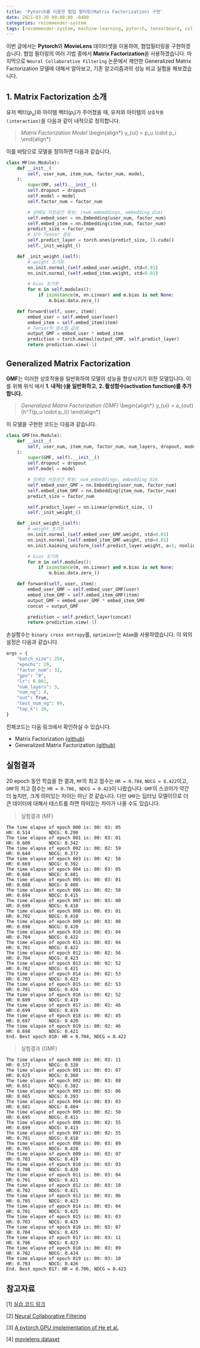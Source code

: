```yaml
---
title: 'Pytorch를 이용한 협업 필터링(Matrix Factorization) 구현'
date: 2021-03-30 09:00:00 -0400
categories: recommender-system
tags: [recommender-system, machine-learning, pytorch, tensorboard, collaborative-filtering, mlp, neural-network, matrix-factorization]
---
```


이번 글에서는 **Pytorch**와 **MovieLens** 데이터셋을 이용하여, 협업필터링을 구현하겠습니다. 협업 필터링의 여러 기법 중에서 **Matrix Factorization**을 사용하겠습니다. 마지막으로 `Neural Collaborative Filtering` 논문에서 제안한 Generalized Matrix Factorization 모델에 대해서 알아보고, 기존 알고리즘과의 성능 비교 실험을 해보겠습니다.

## 1. Matrix Factorization 소개

유저 벡터($p_u$)와 아이템 벡터($p_i$)가 주어졌을 때, 유저와 아이템의 `상호작용(interaction)`을 다음과 같이 내적으로 정의합니다.

> *Matrix Factorization Model* 
\begin{align\*}
y_{ui} = p_u \cdot p_i
\end{align\*}
> 


이를 바탕으로 모델을 정의하면 다음과 같습니다.

```python
class MF(nn.Module):
    def __init__(
        self, user_num, item_num, factor_num, model,
    ):
        super(MF, self).__init__()
        self.dropout = dropout
        self.model = model
        self.factor_num = factor_num

        # 임베딩 저장공간 확보; (num_embeddings, embedding_dim)
        self.embed_user = nn.Embedding(user_num, factor_num)
        self.embed_item = nn.Embedding(item_num, factor_num)
        predict_size = factor_num
        # 상수 Tensor 생성
        self.predict_layer = torch.ones(predict_size, 1).cuda()
        self._init_weight_()

    def _init_weight_(self):
        # weight 초기화
        nn.init.normal_(self.embed_user.weight, std=0.01)
        nn.init.normal_(self.embed_item.weight, std=0.01)

        # bias 초기화
        for m in self.modules():
            if isinstance(m, nn.Linear) and m.bias is not None:
                m.bias.data.zero_()

    def forward(self, user, item):
        embed_user = self.embed_user(user)
        embed_item = self.embed_item(item)
        # Tensor의 원소별 곱셈
        output_GMF = embed_user * embed_item
        prediction = torch.matmul(output_GMF, self.predict_layer)
        return prediction.view(-1)
```

## Generalized Matrix Factorization

**GMF**는 이러한 상호작용을 일반화하여 모델의 성능을 향상시키기 위한 모델입니다. 이를 위해 위식 에서 **1. 내적($\cdot$)을 일반화하고**, **2. 활성함수(activation function)를 추가합니다.** 

> *Generalized Matrix Factorization (GMF)*
\begin{align\*}
y_{ui} = a_{out}(h^T(p_u \odot p_i))
\end{align\*}
> 


이 모델을 구현한 코드는 다음과 같습니다.

```python
class GMF(nn.Module):
    def __init__(
        self, user_num, item_num, factor_num, num_layers, dropout, model,
    ):
        super(GMF, self).__init__()
        self.dropout = dropout
        self.model = model

        # 임베딩 저장공간 확보; num_embeddings, embedding_dim
        self.embed_user_GMF = nn.Embedding(user_num, factor_num)
        self.embed_item_GMF = nn.Embedding(item_num, factor_num)
        predict_size = factor_num

        self.predict_layer = nn.Linear(predict_size, 1)
        self._init_weight_()

    def _init_weight_(self):
        # weight 초기화
        nn.init.normal_(self.embed_user_GMF.weight, std=0.01)
        nn.init.normal_(self.embed_item_GMF.weight, std=0.01)
        nn.init.kaiming_uniform_(self.predict_layer.weight, a=1, nonlinearity="sigmoid")

        # bias 초기화
        for m in self.modules():
            if isinstance(m, nn.Linear) and m.bias is not None:
                m.bias.data.zero_()

    def forward(self, user, item):
        embed_user_GMF = self.embed_user_GMF(user)
        embed_item_GMF = self.embed_item_GMF(item)
        output_GMF = embed_user_GMF * embed_item_GMF
        concat = output_GMF

        prediction = self.predict_layer(concat)
        return prediction.view(-1)
```

손실함수는 `binary cross entropy`를, `optimizer`는 `Adam`을 사용하였습니다. 
이 외의 설정은 다음과 같습니다.

```python
args = {
    "batch_size": 256,
    "epochs": 20,
    "factor_num": 32,
    "gpu": "0",
    "lr": 0.001,
    "num_layers": 3,
    "num_ng": 4,
    "out": True,
    "test_num_ng": 99,
    "top_k": 10,
}
```

전체코드는 다음 링크에서 확인하실 수 있습니다.

- Matrix Factorization [(github)](https://github.com/doheelab/NCF/blob/master/MF.py)
- Generalized Matrix Factorization [(github)](https://github.com/doheelab/NCF/blob/master/GMF.py)

## 실험결과

20 epoch 동안 학습을 한 결과, `MF`의 최고 점수는 `HR = 0.704`, `NDCG = 0.422`이고, `GMF`의 치고 점수는 `HR = 0.706, NDCG = 0.423`이 나왔습니다. `GMF`의 스코어가 약간 더 높지만, 크게 의미있는 차이는 아닌 것 같습니다. 다만 `GMF`는 딥러닝 모델이므로 더 큰 데이터에 대해서 테스트를 하면 의미있는 차이가 나올 수도 있습니다.

> 실험결과 (MF)
```
The time elapse of epoch 000 is: 00: 03: 05
HR: 0.514       NDCG: 0.290
The time elapse of epoch 001 is: 00: 03: 01
HR: 0.600       NDCG: 0.342
The time elapse of epoch 002 is: 00: 02: 59
HR: 0.644       NDCG: 0.372
The time elapse of epoch 003 is: 00: 02: 58
HR: 0.669       NDCG: 0.392
The time elapse of epoch 004 is: 00: 03: 05
HR: 0.680       NDCG: 0.401
The time elapse of epoch 005 is: 00: 03: 01
HR: 0.688       NDCG: 0.408
The time elapse of epoch 006 is: 00: 02: 58
HR: 0.694       NDCG: 0.415
The time elapse of epoch 007 is: 00: 03: 00
HR: 0.699       NDCG: 0.418
The time elapse of epoch 008 is: 00: 03: 01
HR: 0.702       NDCG: 0.418
The time elapse of epoch 009 is: 00: 03: 08
HR: 0.698       NDCG: 0.420
The time elapse of epoch 010 is: 00: 03: 04
HR: 0.704       NDCG: 0.422
The time elapse of epoch 011 is: 00: 03: 04
HR: 0.701       NDCG: 0.422
The time elapse of epoch 012 is: 00: 02: 56
HR: 0.704       NDCG: 0.423
The time elapse of epoch 013 is: 00: 02: 52
HR: 0.702       NDCG: 0.421
The time elapse of epoch 014 is: 00: 02: 53
HR: 0.703       NDCG: 0.423
The time elapse of epoch 015 is: 00: 02: 53
HR: 0.701       NDCG: 0.424
The time elapse of epoch 016 is: 00: 02: 52
HR: 0.699       NDCG: 0.419
The time elapse of epoch 017 is: 00: 02: 46
HR: 0.699       NDCG: 0.419
The time elapse of epoch 018 is: 00: 02: 45
HR: 0.697       NDCG: 0.420
The time elapse of epoch 019 is: 00: 02: 46
HR: 0.698       NDCG: 0.421
End. Best epoch 010: HR = 0.704, NDCG = 0.422
```

> 실험결과 (GMF)

```
The time elapse of epoch 000 is: 00: 03: 11
HR: 0.572       NDCG: 0.320
The time elapse of epoch 001 is: 00: 03: 07
HR: 0.625       NDCG: 0.360
The time elapse of epoch 002 is: 00: 03: 08
HR: 0.651       NDCG: 0.382
The time elapse of epoch 003 is: 00: 03: 06
HR: 0.665       NDCG: 0.393
The time elapse of epoch 004 is: 00: 03: 03
HR: 0.681       NDCG: 0.404
The time elapse of epoch 005 is: 00: 02: 50
HR: 0.695       NDCG: 0.411
The time elapse of epoch 006 is: 00: 02: 55
HR: 0.699       NDCG: 0.413
The time elapse of epoch 007 is: 00: 02: 55
HR: 0.701       NDCG: 0.418
The time elapse of epoch 008 is: 00: 03: 09
HR: 0.705       NDCG: 0.420
The time elapse of epoch 009 is: 00: 03: 07
HR: 0.703       NDCG: 0.419
The time elapse of epoch 010 is: 00: 03: 03
HR: 0.700       NDCG: 0.420
The time elapse of epoch 011 is: 00: 03: 04
HR: 0.701       NDCG: 0.421
The time elapse of epoch 012 is: 00: 03: 10
HR: 0.702       NDCG: 0.421
The time elapse of epoch 013 is: 00: 03: 06
HR: 0.705       NDCG: 0.423
The time elapse of epoch 014 is: 00: 03: 04
HR: 0.701       NDCG: 0.425
The time elapse of epoch 015 is: 00: 03: 03
HR: 0.703       NDCG: 0.425
The time elapse of epoch 016 is: 00: 03: 07
HR: 0.704       NDCG: 0.425
The time elapse of epoch 017 is: 00: 03: 11
HR: 0.706       NDCG: 0.423
The time elapse of epoch 018 is: 00: 03: 09
HR: 0.702       NDCG: 0.424
The time elapse of epoch 019 is: 00: 03: 10
HR: 0.703       NDCG: 0.426
End. Best epoch 017: HR = 0.706, NDCG = 0.423
```

## 참고자료

[1] [실습 코드 링크](https://github.com/doheelab/NCF)

[2] [Neural Collaborative Filtering](https://arxiv.org/abs/1708.05031)

[3] [A pytorch GPU implementation of He et al.](https://github.com/guoyang9/NCF)

[4] [movielens dataset](https://files.grouplens.org/datasets/movielens/ml-1m-README.txt)

